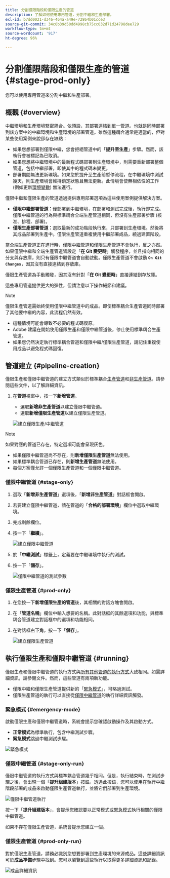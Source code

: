 ```yaml
---
title: 分割僅限階段和僅限生產的管道
description: 了解如何使用專用管道，分割中繼和生產部署。
exl-id: b7dd0021-d346-464a-a49e-72864b01cce3
source-git-commit: 34c0b39d50dd4998cb75cc032d71d24798dee729
workflow-type: tm+mt
source-wordcount: '917'
ht-degree: 96%

---
```


# 分割僅限階段和僅限生產的管道 {#stage-prod-only}

您可以使用專用管道來分割中繼和生產部署。

## 概觀 {#overview}

中繼環境和生產環境緊密耦合。依預設，其部署連結到單一管道。也就是同時部署到該方案中的中繼環境和生產環境的部署管道。雖然這種耦合通常是適當的，但對某些使用案例來說卻存在缺點：

* 如果您想部署到僅限中繼，您會拒絕管道中的「**提升至生產**」步驟。然而，該執行會被標記為已取消。
* 如果您想將中繼環境中的最新程式碼部署到生產環境中，則需要重新部署整個管道，包括中繼部署，即使其中的程式碼未變更。
* 部署期間無法更新環境。如果您於提升至生產前暫停流程，在中繼環境中測試幾天，則生產環境會維持鎖定狀態且無法更新。此情境會使無相依性的工作 (例如更新[環境變數](/help/getting-started/build-environment.md#environment-variables)) 無法進行。

僅限中繼和僅限生產的管道透過提供專用部署選項為這些使用案例提供解決方案。

* **僅限中繼部署管道：**&#x200B;僅部署到中繼環境，在部署和測試完成後，執行即完成。僅限中繼管道的行為與標準耦合全端生產管道相同，但沒有生產部署步驟 (核准、排程、部署)。
* **僅限生產部署管道：**&#x200B;選取最新的成功階段執行來，只部署到生產環境。然後將其成品部署到生產中。僅限生產管道重複使用中繼部署成品，繞過建置階段。

當全端生產管道正在進行時，僅限中繼管道和僅限生產管道不會執行，反之亦然。如果僅限中繼和全端生產管道皆設定「**在 Git 變更時**」觸發程序，並且指向相同的分支與存放庫，則只有僅限中繼管道會自動啟動。僅限生產管道不會啟動 **`On Git Changes`**，因其沒有直接連結到存放庫。

僅限生產管道為手動觸發，因其沒有針對「**在 Git 變更時**」直接連結到存放庫。

這些專用管道提供更大的彈性，但請注意以下操作細節和建議。

>[!NOTE]
>
>僅限生產管道需始終使用僅限中繼管道中的成品。即使標準耦合生產管道同時部署了其他要中繼的內容，此流程仍然有效。
>
>* 這種情境可能會導致不必要的程式碼復原。
>* Adobe 建議在開始使用僅限生產和僅限中繼管道後，停止使用標準耦合生產管道。
>* 如果您仍然決定執行標準耦合管道和僅限中繼/僅限生產管道，請記住重複使用成品以避免程式碼回復。

## 管道建立 {#pipeline-creation}

僅限生產和僅限中繼管道的建立方式類似於標準耦合[生產管道](/help/using/production-pipelines.md)和[非生產管道](/help/using/non-production-pipelines.md)。請參閱這些文件，以了解詳細資訊。

1. 在&#x200B;**管道**&#x200B;視窗中，按一下&#x200B;**新增管道**。

   * 選取&#x200B;**新增非生產管道**&#x200B;以建立僅限中繼管道。
   * 選取&#x200B;**新增僅限生產管道**&#x200B;以建立僅限生產管道。

   ![建立僅限生產/中繼管道](/help/assets/configure-pipelines/prod-stage-pipelines.png)

>[!NOTE]
>
>如果對應的管道已存在，特定選項可能會呈現灰色。
>
>* 如果僅限中繼管道尚不存在，則&#x200B;**新增僅限生產管道**&#x200B;無法使用。
>* 如果標準耦合管道已存在，則&#x200B;**新增生產管道**&#x200B;無法使用。
>* 每個方案僅允許一個僅限生產管道和一個僅限中繼管道。

### 僅限中繼管道 {#stage-only}

1. 選取「**新增非生產管道**」選項後，「**新增非生產管道**」對話框會開啟。
1. 若要建立僅限中繼管道，請在管道的「**合格的部署環境**」欄位中選取中繼環境。
1. 完成剩餘欄位。
1. 按一下「**繼續**」。

   ![建立僅限中繼管道](/help/assets/configure-pipelines/stage-only.png)

1. 於「**中繼測試**」標籤上，定義要在中繼環境中執行的測試。
1. 按一下「**儲存**」。

   ![僅限中繼管道的測試參數](/help/assets/configure-pipelines/stage-only-test.png)

### 僅限生產管道 {#prod-only}

1. 在您按一下&#x200B;**新增僅限生產的管道**&#x200B;後，其相關的對話方塊會開啟。
1. 在「**管道名稱**」欄位中輸入想要的名稱。此對話框的其餘選項和功能，與標準耦合管道建立對話框中的選項和功能相同。
1. 在對話框右下角，按一下「**儲存**」。

   ![建立僅限生產管道](/help/assets/configure-pipelines/prod-only-pipeline.png)

## 執行僅限生產和僅限中繼管道 {#running}

僅限生產和僅限中繼管道的執行方式與[所有其他管道的執行方式](/help/using/managing-pipelines.md#running-pipelines)大致相同。如需詳細資訊，請參閱文件。然而，這些管道有兩項新功能。

* 僅限中繼和僅限生產管道提供新的「[緊急模式](#emergency-mode)」，可略過測試。
* 僅限生產管道的執行可以直接從[僅限中繼管道](#stage-only-run)的執行詳細資訊觸發。

### 緊急模式 {#emergency-mode}

啟動僅限生產和僅限中繼管道時，系統會提示您確認啟動操作及其啟動方式。

* **正常模式**&#x200B;為標準執行，包含中繼測試步驟。
* **緊急模式**&#x200B;跳過中繼測試步驟。

![緊急模式](/help/assets/configure-pipelines/emergency-mode.png)

### 僅限中繼管道 {#stage-only-run}

僅限中繼管道的執行方式與標準耦合管道幾乎相同。但是，執行結束時，在測試步驟之後，會出現一個「**提升組建版本**」按鈕。透過此按鈕，您可以使用在執行中繼階段部署的成品來啟動僅限生產管道執行，並將它們部署到生產環境。

![僅限中繼管道執行](/help/assets/configure-pipelines/stage-only-pipeline-run.png)

按一下「**提升組建版本**」，會提示您確認要以正常模式或[緊急模式](#emergency-mode)執行相關的僅限中繼管道。

如果不存在僅限生產管道，系統會提示您建立一個。

### 僅限生產管道 {#prod-only-run}

對於僅限生產管道，請務必識別您想要部署到生產環境的來源成品。這些詳細資訊可於&#x200B;**成品準備**&#x200B;步驟中找到。您可以瀏覽到這些執行以取得更多詳細資訊和記錄。

![成品詳細資訊](/help/assets/configure-pipelines/prod-only-pipeline-run.png)

